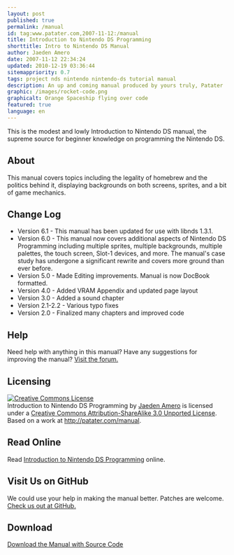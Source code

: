 ```yaml
---
layout: post
published: true
permalink: /manual
id: tag:www.patater.com,2007-11-12:/manual
title: Introduction to Nintendo DS Programming
shorttitle: Intro to Nintendo DS Manual
author: Jaeden Amero
date: 2007-11-12 22:34:24
updated: 2010-12-19 03:36:44
sitemappriority: 0.7
tags: project nds nintendo nintendo-ds tutorial manual
description: An up and coming manual produced by yours truly, Patater
graphic: /images/rocket-code.png
graphicalt: Orange Spaceship flying over code
featured: true
language: en
---
```

<p>This is the modest and lowly Introduction to Nintendo DS manual, the
supreme source for beginner knowledge on programming the Nintendo
DS.</p>
<!--break-->

<h2>About</h2>
<p>This manual covers topics including the legality of homebrew and the
politics behind it, displaying backgrounds on both screens, sprites,
and a bit of game mechanics.</p>

<h2>Change Log</h2>
<ul>
<li>Version 6.1 - This manual has been updated for use with libnds
1.3.1.</li>
<li>Version 6.0 - This manual now covers additional aspects of Nintendo
DS Programming including multiple sprites, multiple backgrounds,
multiple palettes, the touch screen, Slot-1 devices, and more. The
manual's case study has undergone a significant rewrite and covers more
ground than ever before.</li>
<li>Version 5.0 - Made Editing improvements. Manual is now DocBook
formatted.</li>
<li>Version 4.0 - Added VRAM Appendix and updated page layout</li>
<li>Version 3.0 - Added a sound chapter</li>
<li>Version 2.1-2.2 - Various typo fixes</li>
<li>Version 2.0 - Finalized many chapters and improved code</li>
</ul>

<h2>Help</h2>
<p>Need help with anything in this manual? Have any suggestions for
improving the manual? <a
href="http://forum.gbadev.org/viewforum.php?f=24">Visit the forum.</a>
</p>

<h2>Licensing</h2>
<p>
<a rel="license" href="http://creativecommons.org/licenses/by-sa/3.0/deed.en_US"><img alt="Creative Commons License" style="border-width:0" src="http://i.creativecommons.org/l/by-sa/3.0/88x31.png" /></a><br /><span xmlns:dct="http://purl.org/dc/terms/" property="dct:title">Introduction to Nintendo DS Programming</span> by <a xmlns:cc="http://creativecommons.org/ns#" href="http://patater.com/contact" property="cc:attributionName" rel="cc:attributionURL">Jaeden Amero</a> is licensed under a <a rel="license" href="http://creativecommons.org/licenses/by-sa/3.0/deed.en_US">Creative Commons Attribution-ShareAlike 3.0 Unported License</a>.<br />Based on a work at <a xmlns:dct="http://purl.org/dc/terms/" href="http://patater.com/manual" rel="dct:source">http://patater.com/manual</a>.</p>

<h2>Read Online</h2>
<p>Read <a href="/files/projects/manual/manual.html">Introduction to Nintendo DS Programming</a> online.
</p>

<h2>Visit Us on GitHub</h2>
<p>We could use your help in making the manual better. Patches are welcome. <a href="https://github.com/Patater/manual">Check us out at GitHub.</a></p>

<div>
<h2>Download</h2>
<a href="/projects/manual.zip">Download the Manual
with Source Code</a>
</div>
